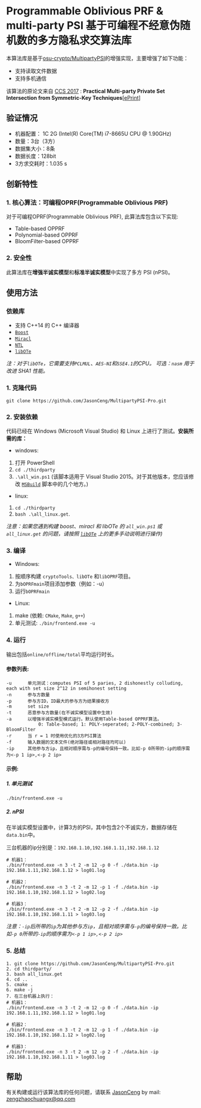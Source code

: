 # Programmable Oblivious PRF & multi-party PSI 基于可编程不经意伪随机数的多方隐私求交算法库

本算法库是基于[osu-crypto/MultipartyPSI](https://github.com/osu-crypto/MultipartyPSI)的增强实现，主要增强了如下功能：

- 支持读取文件数据
- 支持多机通信

该算法的原论文来自 [CCS 2017](http://dl.acm.org/xxx) : **Practical Multi-party Private Set Intersection from Symmetric-Key Techniques**[[ePrint](https://eprint.iacr.org/2017/xxx)]

## 验证情况

- 机器配置： 1C 2G (Intel(R) Core(TM) i7-8665U CPU @ 1.90GHz)
- 数量：3台（3方）
- 数据集大小：8条
- 数据长度：128bit
- 3方求交耗时：1.035 s

## 创新特性
### 1. 核心算法：可编程OPRF(Programmable Oblivious PRF)
对于可编程OPRF(Programmable Oblivious PRF), 此算法库包含以下实现:
* Table-based OPPRF
* Polynomial-based  OPPRF
* BloomFilter-based OPPRF

### 2. 安全性
此算法库在**增强半诚实模型**和**标准半诚实模型**中实现了多方 PSI (nPSI)。

## 使用方法

### 依赖库
- 支持 C++14 的 C++ 编译器
- [`Boost`](https://sourceforge.net/projects/boost/)
- [`Miracl`](https://github.com/miracl/MIRACL)
- [`NTL`](http://www.shoup.net/ntl/) 
- [`libOTe`](https://github.com/osu-crypto/libOTe)

*注：对于`libOTe`，它需要支持`PCLMUL`、`AES-NI`和`SSE4.1`的CPU。 可选：`nasm` 用于改进 SHA1 性能。*

### 1. 克隆代码

`git clone https://github.com/JasonCeng/MultipartyPSI-Pro.git`

### 2. 安装依赖
代码已经在 Windows (Microsoft Visual Studio) 和 Linux 上进行了测试。**安装所需的库：**

- windows: 

1. 打开 PowerShell
2. `cd ./thirdparty`
3. `.\all_win.ps1` (该脚本适用于 Visual Studio 2015。对于其他版本，您应该修改 [`MSBuild`](https://github.com/osu-crypto/MultipartyPSI/blob/implement/thirdparty/win/getNTL.ps1#L3) 脚本中的几个地方。)

- linux: 

1. `cd ./thirdparty`
2. `bash .\all_linux.get`.   

*注意：如果您遇到构建 boost、miracl 和 libOTe 的 `all_win.ps1` 或 `all_linux.get` 的问题，请按照 [`libOTe`](https://github.com/osu-crypto) 上的更多手动说明进行操作)*

### 3. 编译

- Windows:
1. 按顺序构建 `cryptoTools、libOTe` 和` libOPRF `项目。
2. 为` bOPRFmain `项目添加参数（例如：-u）
3. 运行` bOPRFmain `
 
- Linux:
1. make (依赖: `CMake`, `Make`, `g++`)
2. 单元测试: `./bin/frontend.exe -u`

### 4. 运行
输出包括`online/offline/total`平均运行时长。

#### 参数列表:
```shell
-u		单元测试：computes PSI of 5 paries, 2 dishonestly colluding, each with set size 2^12 in semihonest setting
-n		参与方数量
-p		参与方ID，ID最大的参与方为结果接收方
-m		set size
-t		恶意参与方数量(在不诚实模型设置中生效)
-a		以增强半诚实模型模式运行。默认使用Table-based OPPRF算法。
			0: Table-based; 1: POLY-seperated; 2-POLY-combined; 3-BloomFilter
-r		当 r = 1 时使用优化的3方PSI算法
-f		输入数据的文本文件(绝对路径或相对路径均可以)
-ip		其他参与方ip，且相对顺序需与-p的编号保持一致。比如-p 0所带的-ip的顺序需为<-p 1 ip>,<-p 2 ip>
```		
#### 示例: 
##### 1. 单元测试

```shell
./bin/frontend.exe -u
```
	
##### 2. nPSI

在半诚实模型设置中，计算3方的PSI，其中包含2个不诚实方，数据存储在`data.bin`中。

三台机器的ip分别是：`192.168.1.10,192.168.1.11,192.168.1.12`

```shell
# 机器1：
./bin/frontend.exe -n 3 -t 2 -m 12 -p 0 -f ./data.bin -ip 192.168.1.11,192.168.1.12 > log01.log

# 机器2：
./bin/frontend.exe -n 3 -t 2 -m 12 -p 1 -f ./data.bin -ip 192.168.1.10,192.168.1.12 > log02.log

# 机器3：
./bin/frontend.exe -n 3 -t 2 -m 12 -p 2 -f ./data.bin -ip 192.168.1.10,192.168.1.11 > log03.log
```

*注意：`-ip`后所带的`ip`为其他参与方`ip`，且相对顺序需与`-p`的编号保持一致。比如`-p 0`所带的`-ip`的顺序需为`<-p 1 ip>,<-p 2 ip>`*

### 5. 总结
```shell
1. git clone https://github.com/JasonCeng/MultipartyPSI-Pro.git  
2. cd thirdparty/
3. bash all_linux.get 
4. cd ..
5. cmake .
6. make -j
7. 在三台机器上执行：
# 机器1：
./bin/frontend.exe -n 3 -t 2 -m 12 -p 0 -f ./data.bin -ip 192.168.1.11,192.168.1.12 > log01.log

# 机器2：
./bin/frontend.exe -n 3 -t 2 -m 12 -p 1 -f ./data.bin -ip 192.168.1.10,192.168.1.12 > log02.log

# 机器3：
./bin/frontend.exe -n 3 -t 2 -m 12 -p 2 -f ./data.bin -ip 192.168.1.10,192.168.1.11 > log03.log
```
	
## 帮助
有关构建或运行该算法库的任何问题，请联系 [JasonCeng](https://www.cnblogs.com/JasonCeng/) by mail: zengzhaochuangx@qq.com
